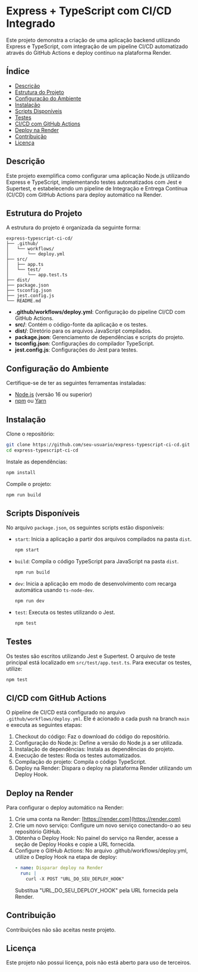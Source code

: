 # Express + TypeScript com CI/CD Integrado

Este projeto demonstra a criação de uma aplicação backend utilizando Express e TypeScript, com integração de um pipeline CI/CD automatizado através do GitHub Actions e deploy contínuo na plataforma Render.

## Índice

- [Descrição](#descrição)
- [Estrutura do Projeto](#estrutura-do-projeto)
- [Configuração do Ambiente](#configuração-do-ambiente)
- [Instalação](#instalação)
- [Scripts Disponíveis](#scripts-disponíveis)
- [Testes](#testes)
- [CI/CD com GitHub Actions](#cicd-com-github-actions)
- [Deploy na Render](#deploy-na-render)
- [Contribuição](#contribuição)
- [Licença](#licença)

## Descrição

Este projeto exemplifica como configurar uma aplicação Node.js utilizando Express e TypeScript, implementando testes automatizados com Jest e Supertest, e estabelecendo um pipeline de Integração e Entrega Contínua (CI/CD) com GitHub Actions para deploy automático na Render.

## Estrutura do Projeto

A estrutura do projeto é organizada da seguinte forma:

```plaintext
express-typescript-ci-cd/
├── .github/
│   └── workflows/
│       └── deploy.yml
├── src/
│   ├── app.ts
│   └── test/
│       └── app.test.ts
├── dist/
├── package.json
├── tsconfig.json
├── jest.config.js
└── README.md
```

- **.github/workflows/deploy.yml**: Configuração do pipeline CI/CD com GitHub Actions.
- **src/**: Contém o código-fonte da aplicação e os testes.
- **dist/**: Diretório para os arquivos JavaScript compilados.
- **package.json**: Gerenciamento de dependências e scripts do projeto.
- **tsconfig.json**: Configurações do compilador TypeScript.
- **jest.config.js**: Configurações do Jest para testes.

## Configuração do Ambiente

Certifique-se de ter as seguintes ferramentas instaladas:

- [Node.js](https://nodejs.org/) (versão 16 ou superior)
- [npm](https://www.npmjs.com/) ou [Yarn](https://yarnpkg.com/)

## Instalação

Clone o repositório:

```bash
git clone https://github.com/seu-usuario/express-typescript-ci-cd.git
cd express-typescript-ci-cd
```

Instale as dependências:

```bash
npm install
```

Compile o projeto:

```bash
npm run build
```

## Scripts Disponíveis

No arquivo `package.json`, os seguintes scripts estão disponíveis:

- `start`: Inicia a aplicação a partir dos arquivos compilados na pasta `dist`.

  ```bash
  npm start
  ```

- `build`: Compila o código TypeScript para JavaScript na pasta `dist`.

  ```bash
  npm run build
  ```

- `dev`: Inicia a aplicação em modo de desenvolvimento com recarga automática usando `ts-node-dev`.

  ```bash
  npm run dev
  ```

- `test`: Executa os testes utilizando o Jest.
  ```bash
  npm test
  ```

## Testes

Os testes são escritos utilizando Jest e Supertest. O arquivo de teste principal está localizado em `src/test/app.test.ts`. Para executar os testes, utilize:

```bash
npm test
```

## CI/CD com GitHub Actions

O pipeline de CI/CD está configurado no arquivo `.github/workflows/deploy.yml`. Ele é acionado a cada push na branch `main` e executa as seguintes etapas:

1. Checkout do código: Faz o download do código do repositório.
2. Configuração do Node.js: Define a versão do Node.js a ser utilizada.
3. Instalação de dependências: Instala as dependências do projeto.
4. Execução de testes: Roda os testes automatizados.
5. Compilação do projeto: Compila o código TypeScript.
6. Deploy na Render: Dispara o deploy na plataforma Render utilizando um Deploy Hook.

## Deploy na Render

Para configurar o deploy automático na Render:

1. Crie uma conta na Render: [https://render.com](https://render.com)
2. Crie um novo serviço: Configure um novo serviço conectando-o ao seu repositório GitHub.
3. Obtenha o Deploy Hook: No painel do serviço na Render, acesse a seção de Deploy Hooks e copie a URL fornecida.
4. Configure o GitHub Actions: No arquivo .github/workflows/deploy.yml, utilize o Deploy Hook na etapa de deploy:
   ```yaml
   - name: Disparar deploy na Render
     run: |
       curl -X POST "URL_DO_SEU_DEPLOY_HOOK"
   ```
   Substitua "URL_DO_SEU_DEPLOY_HOOK" pela URL fornecida pela Render.

## Contribuição

Contribuições não são aceitas neste projeto.

## Licença

Este projeto não possui licença, pois não está aberto para uso de terceiros.
